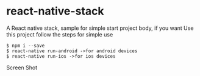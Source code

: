 
# react-native-stack
A React native stack, sample for simple start project body, if you want Use this project follow the steps for simple use

```
$ npm i --save
$ react-native run-android ->for android devices
$ react-native run-ios ->for ios devices

```
Screen Shot
